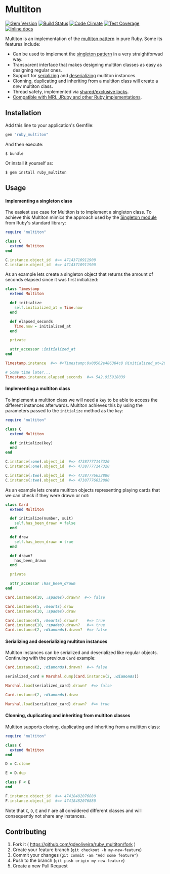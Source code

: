 # Multiton

[![Gem Version](http://img.shields.io/gem/v/ruby_multiton.svg)][gem]
[![Build Status](http://img.shields.io/travis/gdeoliveira/ruby_multiton/master.svg)][travis]
[![Code Climate](http://img.shields.io/codeclimate/github/gdeoliveira/ruby_multiton.svg)][codeclimate]
[![Test Coverage](http://img.shields.io/codeclimate/coverage/github/gdeoliveira/ruby_multiton.svg)][codeclimate]
[![Inline docs](http://inch-ci.org/github/gdeoliveira/ruby_multiton.svg?branch=master)][inch-ci]

Multiton is an implementation of the [multiton pattern][multiton] in pure Ruby. Some its features include:

- Can be used to implement the [singleton pattern][singleton] in a very straightforwad way.
- Transparent interface that makes designing multiton classes as easy as designing regular ones.
- Support for [serializing][marshal_dump] and [deserializing][marshal_load] multiton instances.
- Clonning, duplicating and inheriting from a multiton class will create a *new* multiton class.
- Thread safety, implemented via [shared/exclusive locks][sync].
- [Compatible with MRI, JRuby and other Ruby implementations][travis].

## Installation

Add this line to your application's Gemfile:

```ruby
gem "ruby_multiton"
```

And then execute:

    $ bundle

Or install it yourself as:

    $ gem install ruby_multiton

## Usage

#### Implementing a singleton class

The easiest use case for Multiton is to implement a singleton class. To achieve this Multiton mimics the approach used
by the [Singleton module][singleton_module] from Ruby's standard library:

```ruby
require "multiton"

class C
  extend Multiton
end

C.instance.object_id  #=> 47143710911900
C.instance.object_id  #=> 47143710911900
```

As an example lets create a singleton object that returns the amount of seconds elapsed since it was first initialized:

```ruby
class Timestamp
  extend Multiton

  def initialize
    self.initialized_at = Time.now
  end

  def elapsed_seconds
    Time.now - initialized_at
  end

  private

  attr_accessor :initialized_at
end

Timestamp.instance  #=> #<Timestamp:0x00562e486384c8 @initialized_at=2017-04-17 20:00:15 +0000>

# Some time later...
Timestamp.instance.elapsed_seconds  #=> 542.955918039
```

#### Implementing a multiton class

To implement a multiton class we will need a `key` to be able to access the different instances afterwards. Multiton
achieves this by using the parameters passed to the `initialize` method as the `key`:

```ruby
require "multiton"

class C
  extend Multiton

  def initialize(key)
  end
end

C.instance(:one).object_id  #=> 47387777147320
C.instance(:one).object_id  #=> 47387777147320

C.instance(:two).object_id  #=> 47387776632880
C.instance(:two).object_id  #=> 47387776632880
```

As an example lets create multiton objects representing playing cards that we can check if they were drawn or not:

```ruby
class Card
  extend Multiton

  def initialize(number, suit)
    self.has_been_drawn = false
  end

  def draw
    self.has_been_drawn = true
  end

  def drawn?
    has_been_drawn
  end

  private

  attr_accessor :has_been_drawn
end

Card.instance(10, :spades).drawn?  #=> false

Card.instance(5, :hearts).draw
Card.instance(10, :spades).draw

Card.instance(5, :hearts).drawn?    #=> true
Card.instance(10, :spades).drawn?   #=> true
Card.instance(2, :diamonds).drawn?  #=> false
```

#### Serializing and deserializing multiton instances

Multiton instances can be serialized and deserialized like regular objects. Continuing with the previous `Card` example:

```ruby
Card.instance(2, :diamonds).drawn?  #=> false

serialized_card = Marshal.dump(Card.instance(2, :diamonds))

Marshal.load(serialized_card).drawn?  #=> false

Card.instance(2, :diamonds).draw

Marshal.load(serialized_card).drawn?  #=> true
```

#### Clonning, duplicating and inheriting from multiton classes

Multiton supports cloning, duplicating and inheriting from a multiton class:

```ruby
require "multiton"

class C
  extend Multiton
end

D = C.clone

E = D.dup

class F < E
end

F.instance.object_id  #=> 47418482076880
F.instance.object_id  #=> 47418482076880
```

Note that `C`, `D`, `E` and `F` are all considered different classes and will consequently not share any instances.

## Contributing

1. Fork it ( https://github.com/gdeoliveira/ruby_multiton/fork )
2. Create your feature branch (`git checkout -b my-new-feature`)
3. Commit your changes (`git commit -am "Add some feature"`)
4. Push to the branch (`git push origin my-new-feature`)
5. Create a new Pull Request

[codeclimate]: https://codeclimate.com/github/gdeoliveira/ruby_multiton
[gem]: https://rubygems.org/gems/ruby_multiton
[inch-ci]: http://inch-ci.org/github/gdeoliveira/ruby_multiton
[marshal_dump]: https://ruby-doc.org/core-2.4.1/Marshal.html#method-c-dump
[marshal_load]: https://ruby-doc.org/core-2.4.1/Marshal.html#method-c-load
[multiton]: https://en.wikipedia.org/wiki/Multiton_pattern
[singleton]: https://en.wikipedia.org/wiki/Singleton_pattern
[singleton_module]: https://ruby-doc.org/stdlib-2.4.1/libdoc/singleton/rdoc/Singleton.html
[sync]: https://ruby-doc.org/stdlib-2.4.1/libdoc/sync/rdoc/Sync.html
[travis]: http://travis-ci.org/gdeoliveira/ruby_multiton/branches
